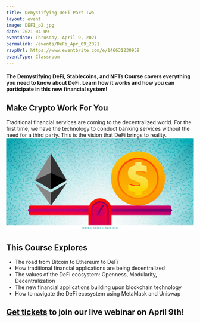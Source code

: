 ```yaml
---
title: Demystifying DeFi Part Two
layout: event
image: DEFI_p2.jpg
date: 2021-04-09
eventdate: Thrusday, April 9, 2021
permalink: /events/DeFi_Apr_09_2021
rsvpUrl: https://www.eventbrite.com/e/146631230959
eventType: Classroom
---
```

<h4>The Demystifying DeFi, Stablecoins, and NFTs Course covers everything you need to know about DeFi. Learn how it works and how you can participate in this new financial system!</h4>

<h2>Make Crypto Work For You</h2>
Traditional financial services are coming to the decentralized world. For the first time, we have the technology to conduct banking services without the need for a third party. This is the vision that DeFi brings to reality.

<img src="/assets/img/ValueReasons.jpg">

<h2>This Course Explores</h2>
<ul>
  <li>The road from Bitcoin to Ethereum to DeFi</li>
  <li>How traditional financial applications are being decentralized</li>
  <li>The values of the DeFi ecosystem: Openness, Modularity, Decentralization</li>
  <li>The new financial applications building upon blockchain technology</li>
  <li>How to navigate the DeFi ecosystem using MetaMask and Uniswap</li>
</ul>

<h2><a href="https://www.eventbrite.com/e/146631230959" target="_blank" rel="noopener">Get tickets</a> to join our live webinar on April 9th!</h2>
